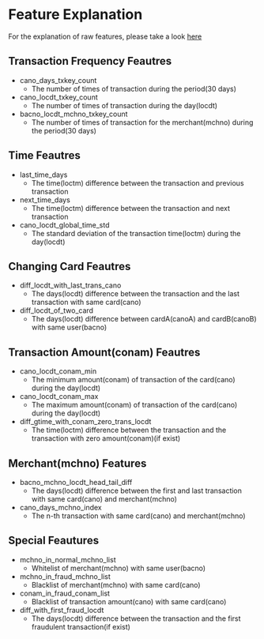 # Feature Explanation
For the explanation of raw features, please take a look [here](https://github.com/aarontong95/TBrain_Credit_Card/blob/master/data/dataset_description.pdf)
## Transaction Frequency Feautres 
* cano_days_txkey_count 
  * The number of times of transaction during the period(30 days)
* cano_locdt_txkey_count
  * The number of times of transaction during the day(locdt)
* bacno_locdt_mchno_txkey_count
  * The number of times of transaction for the merchant(mchno) during the period(30 days)
                                    

## Time Feautres 
* last_time_days
  * The time(loctm) difference between the transaction and previous transaction
* next_time_days
  * The time(loctm) difference between the transaction and next transaction
* cano_locdt_global_time_std 
  * The standard deviation of the transaction time(loctm) during the day(locdt)             

## Changing Card Feautres
* diff_locdt_with_last_trans_cano
  * The days(locdt) difference between the transaction and the last transaction with same card(cano)
* diff_locdt_of_two_card
  * The days(locdt) difference between cardA(canoA) and cardB(canoB) with same user(bacno)

## Transaction Amount(conam) Feautres 
* cano_locdt_conam_min
  * The minimum amount(conam) of transaction of the card(cano) during the day(locdt)
* cano_locdt_conam_max
  * The maximum amount(conam) of transaction of the card(cano) during the day(locdt)
* diff_gtime_with_conam_zero_trans_locdt
  * The time(loctm) difference between the transaction and the transaction with zero amount(conam)(if exist) 

## Merchant(mchno) Features
* bacno_mchno_locdt_head_tail_diff
  * The days(locdt) difference between the first and last transaction with same card(cano) and merchant(mchno)
* cano_days_mchno_index
  * The n-th transaction with same card(cano) and merchant(mchno)

## Special Feautures
* mchno_in_normal_mchno_list
  * Whitelist of merchant(mchno) with same user(bacno)
* mchno_in_fraud_mchno_list
  * Blacklist of merchant(mchno) with same card(cano)
* conam_in_fraud_conam_list
  * Blacklist of transaction amount(cano) with same card(cano)
* diff_with_first_fraud_locdt
  * The days(locdt) difference between the transaction and the first fraudulent transaction(if exist) 
